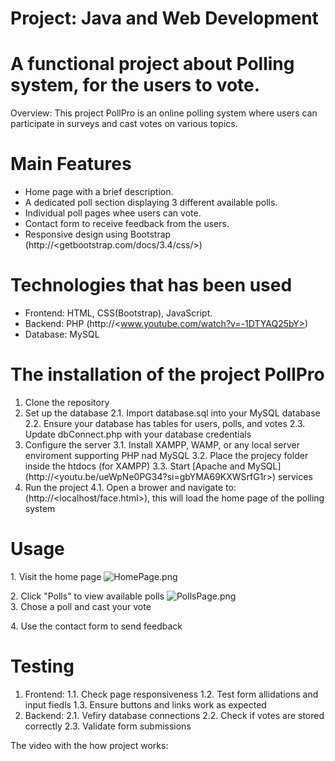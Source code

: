 # Project: Java and Web Development

# A functional project about Polling system, for the users to vote.

Overview:
This project PollPro is an online polling system where users can participate in surveys and cast votes on various topics.

# Main Features

* Home page with a brief description.
* A dedicated poll section displaying 3 different available polls.
* Individual poll pages whee users can vote.
* Contact form to receive feedback from the users.
* Responsive design using Bootstrap (http://\<getbootstrap.com/docs/3.4/css/>)

# Technologies that has been used

* Frontend: HTML, CSS(Bootstrap), JavaScript.
* Backend: PHP (http://<www.youtube.com/watch?v=-1DTYAQ25bY>)
* Database: MySQL

# The installation of the project PollPro

1. Clone the repository
2. Set up the database
2.1. Import database.sql into your MySQL database
2.2. Ensure your database has tables for users, polls, and votes
2.3. Update dbConnect.php with your database credentials
3. Configure the server
3.1. Install XAMPP, WAMP, or any local server enviroment supporting PHP nad MySQL
3.2. Place the projecy folder inside the htdocs (for XAMPP)
3.3. Start [Apache and MySQL] (http://<youtu.be/ueWpNe0PG34?si=gbYMA69KXWSrfG1r>) services
4. Run the project
4.1. Open a brower and navigate to: (http://\<localhost/face.html>), this will load the home page of the polling system

# Usage

1\. Visit the home page
![HomePage.png](https://github.com/ayaaiden/Ayaulym_Myrzatay_92003661_Project_Java_Web_Development_Phase_2/blob/6bed666b53d54255f08c96f72158342e04ec2c45/HomePage.png)

2\. Click "Polls" to view available polls
![PollsPage.png](https://github.com/ayaaiden/Ayaulym_Myrzatay_92003661_Project_Java_Web_Development_Phase_2/blob/9c2d742003250e4abcb7ab3640acd7e60900b1f5/PollsPage.png)
<br>
3\. Chose a poll and cast your vote

4\. Use the contact form to send feedback


# Testing

1. Frontend:
1.1. Check page responsiveness
1.2. Test form allidations and input fiedls
1.3. Ensure buttons and links work as expected
2. Backend:
2.1. Vefiry database connections
2.2. Check if votes are stored correctly
2.3. Validate form submissions

The video with the how project works:
